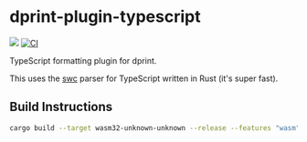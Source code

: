 # dprint-plugin-typescript

[![](https://img.shields.io/crates/v/dprint-plugin-typescript.svg)](https://crates.io/crates/dprint-plugin-typescript) [![CI](https://github.com/dprint/dprint-plugin-typescript/workflows/CI/badge.svg)](https://github.com/dprint/dprint-plugin-typescript/actions?query=workflow%3ACI)

TypeScript formatting plugin for dprint.

This uses the [swc](https://github.com/swc-project/swc) parser for TypeScript written in Rust (it's super fast).

## Build Instructions

```sh
cargo build --target wasm32-unknown-unknown --release --features "wasm"
```
